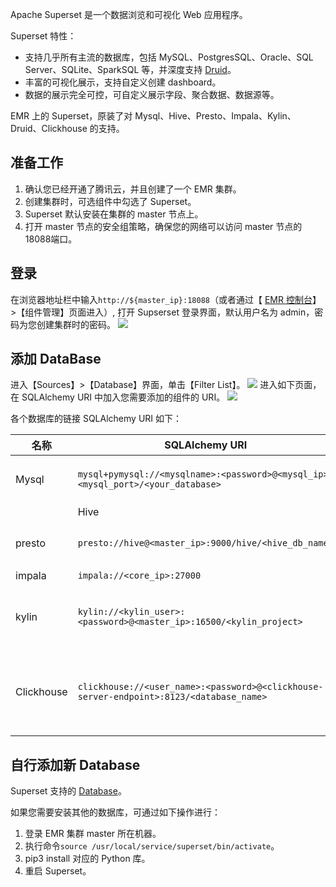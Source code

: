 Apache Superset 是一个数据浏览和可视化 Web 应用程序。

Superset 特性：
- 支持几乎所有主流的数据库，包括 MySQL、PostgresSQL、Oracle、SQL Server、SQLite、SparkSQL 等，并深度支持 [Druid](http://druid.io/)。
- 丰富的可视化展示，支持自定义创建 dashboard。
- 数据的展示完全可控，可自定义展示字段、聚合数据、数据源等。

EMR 上的 Superset，原装了对 Mysql、Hive、Presto、Impala、Kylin、Druid、Clickhouse 的支持。

## 准备工作
1. 确认您已经开通了腾讯云，并且创建了一个 EMR 集群。
2. 创建集群时，可选组件中勾选了 Superset。
3. Superset 默认安装在集群的 master 节点上。
4. 打开 master 节点的安全组策略，确保您的网络可以访问 master 节点的18088端口。

## 登录

在浏览器地址栏中输入`http://${master_ip}:18088`（或者通过【 [EMR 控制台](https://console.cloud.tencent.com/emr)】>【组件管理】页面进入）, 打开 Supserset 登录界面，默认用户名为 admin，密码为您创建集群时的密码。
![](https://main.qcloudimg.com/raw/d250be3123fb3e7da47d69b73ef6343a.png)

## 添加 DataBase

进入【Sources】>【Database】界面，单击【Filter List】。
![](https://main.qcloudimg.com/raw/c98760953f38fc23d27abcbf5208bd83.png)
进入如下页面，在 SQLAlchemy URI 中加入您需要添加的组件的 URI。
![](https://main.qcloudimg.com/raw/57b69ecbd6f5c2ac0ca4adde380325ae.png)
 

各个数据库的链接 SQLAlchemy URI 如下：

| **名称** | **SQLAlchemy   URI**                                         | **备注**                                                     |
| -------- | ------------------------------------------------------------ | ------------------------------------------------------------ |
| Mysql    | `mysql+pymysql://<mysqlname>:<password>@<mysql_ip>:<mysql_port>/<your_database>` | <li>mysqlname：连接 mysql 使用的用户名<li>password：mysql 密码<li>your_database：需要连接的 mysql 数据库 |
		| Hive     | `hive://hadoop@<master_ip>:7001/default?auth=NONE`             | Master_ip：EMR 集群的 master_ip          |
| presto   | `presto://hive@<master_ip>:9000/hive/<hive_db_name>`           | <li>Master_ip：EMR 集群的 master_ip<li>hive_db_name：hive 中的数据库名称，不填默认为 default |
| impala   | `impala://<core_ip>:27000`                                     | core_ip：EMR 集群中的 core ip     |
| kylin    | `kylin://<kylin_user>:<password>@<master_ip>:16500/<kylin_project>` | <li>kylin_user：kylin 的用户名<li>password：kylin 的密码<li>master_ip：EMR 集群的 master_ip<li>kylin_project：kylin 的项目 |
|Clickhouse  |`clickhouse://<user_name>:<password>@<clickhouse-server-endpoint>:8123/<database_name>`| `clickhouse://default:password@localhost:8123/default`<li>user_name：用户名<li>password：密码<li>clickhouse-server-endpoint：ch 服务的服务 endpoint<li>database_name：需要访问的 DB 名字


<h2> 自行添加新 Database</h2>

Superset 支持的 [Database](https://superset.incubator.apache.org/installation.html#database-dependencies)。

如果您需要安装其他的数据库，可通过如下操作进行：
1. 登录 EMR 集群 master 所在机器。
2. 执行命令`source /usr/local/service/superset/bin/activate`。
3. pip3 install 对应的 Python 库。
4. 重启 Superset。

